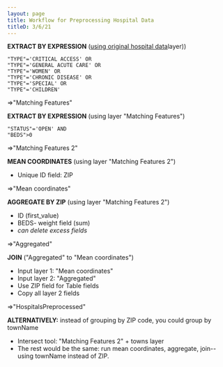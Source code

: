 ```yaml
---
layout: page
title: Workflow for Preprocessing Hospital Data
titleD: 3/6/21
---
```


**EXTRACT BY EXPRESSION** ([using original hospital data](https://hifld-geoplatform.opendata.arcgis.com/datasets/6ac5e325468c4cb9b905f1728d6fbf0f_0)layer))
```
"TYPE"='CRITICAL ACCESS' OR
"TYPE"='GENERAL ACUTE CARE' OR
"TYPE"='WOMEN' OR
"TYPE"='CHRONIC DISEASE' OR
"TYPE"='SPECIAL' OR
"TYPE"='CHILDREN'
```
=>"Matching Features"

**EXTRACT BY EXPRESSION** (using layer "Matching Features")
```
"STATUS"='OPEN' AND
"BEDS">0
```
=>"Matching Features 2"

**MEAN COORDINATES** (using layer "Matching Features 2")
* Unique ID field: ZIP

=>"Mean coordinates"

**AGGREGATE BY ZIP** (using layer "Matching Features 2") 
* ID (first_value)
* BEDS- weight field (sum)
* *can delete excess fields*

=>"Aggregated"

**JOIN** ("Aggregated" to "Mean coordinates")
* Input layer 1: "Mean coordinates"
* Input layer 2: "Aggregated"
* Use ZIP field for Table fields
* Copy all layer 2 fields

=>"HospitalsPreprocessed"


**ALTERNATIVELY:** instead of grouping by ZIP code, you could group by townName
* Intersect tool: "Matching Features 2" + towns layer
* The rest would be the same: run mean coordinates, aggregate, join-- using townName instead of ZIP. 

